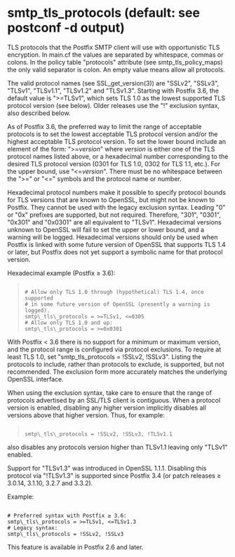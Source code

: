 # smtp_tls_protocols (default: see postconf -d output)
 TLS protocols that the Postfix SMTP client will use with
opportunistic TLS encryption. In main.cf the values are separated by
whitespace, commas or colons. In the policy table "protocols" attribute
(see smtp\_tls\_policy\_maps) the only valid separator is colon. An empty
value means allow all protocols. 


 The valid protocol names (see SSL\_get\_version(3)) are "SSLv2",
"SSLv3", "TLSv1", "TLSv1.1", "TLSv1.2" and "TLSv1.3". Starting with
Postfix 3.6, the default value is ">=TLSv1", which sets TLS 1.0 as
the lowest supported TLS protocol version (see below). Older releases
use the "!" exclusion syntax, also described below. 


 As of Postfix 3.6, the preferred way to limit the range of
acceptable protocols is to set the lowest acceptable TLS protocol
version and/or the highest acceptable TLS protocol version. To set the
lower bound include an element of the form: ">=*version*" where
*version* is either one of the TLS protocol names listed above,
or a hexadecimal number corresponding to the desired TLS protocol
version (0301 for TLS 1.0, 0302 for TLS 1.1, etc.). For the upper
bound, use "<=*version*". There must be no whitespace between
the ">=" or "<=" symbols and the protocol name or number. 


 Hexadecimal protocol numbers make it possible to specify protocol
bounds for TLS versions that are known to OpenSSL, but might not be
known to Postfix. They cannot be used with the legacy exclusion syntax.
Leading "0" or "0x" prefixes are supported, but not required.
Therefore, "301", "0301", "0x301" and "0x0301" are all equivalent to
"TLSv1". Hexadecimal versions unknown to OpenSSL will fail to set the
upper or lower bound, and a warning will be logged. Hexadecimal
versions should only be used when Postfix is linked with some future
version of OpenSSL that supports TLS 1.4 or later, but Postfix does not
yet support a symbolic name for that protocol version. 


Hexadecimal example (Postfix ≥ 3.6):



> 
> 
> ```
> 
> # Allow only TLS 1.0 through (hypothetical) TLS 1.4, once supported
> # in some future version of OpenSSL (presently a warning is logged).
> smtp\_tls\_protocols = >=TLSv1, <=0305
> # Allow only TLS 1.0 and up:
> smtp\_tls\_protocols = >=0x0301
> 
> ```
> 
> 


 With Postfix < 3.6 there is no support for a minimum or maximum
version, and the protocol range is configured via protocol exclusions.
To require at least TLS 1.0, set "smtp\_tls\_protocols = !SSLv2, !SSLv3".
Listing the protocols to include, rather than protocols to exclude, is
supported, but not recommended. The exclusion form more accurately
matches the underlying OpenSSL interface. 


 When using the exclusion syntax, take care to ensure that the range of
protocols advertised by an SSL/TLS client is contiguous. When a protocol
version is enabled, disabling any higher version implicitly disables all
versions above that higher version. Thus, for example:




> 
> 
> ```
> 
> smtp\_tls\_protocols = !SSLv2, !SSLv3, !TLSv1.1
> 
> ```
> 
> 


 also disables any protocols version higher than TLSv1.1 leaving
only "TLSv1" enabled. 


 Support for "TLSv1.3" was introduced in OpenSSL 1.1.1. Disabling
this protocol via "!TLSv1.3" is supported since Postfix 3.4 (or patch
releases ≥ 3.0.14, 3.1.10, 3.2.7 and 3.3.2). 


 Example: 



```

# Preferred syntax with Postfix ≥ 3.6:
smtp\_tls\_protocols = >=TLSv1, <=TLSv1.3
# Legacy syntax:
smtp\_tls\_protocols = !SSLv2, !SSLv3

```

 This feature is available in Postfix 2.6 and later. 


